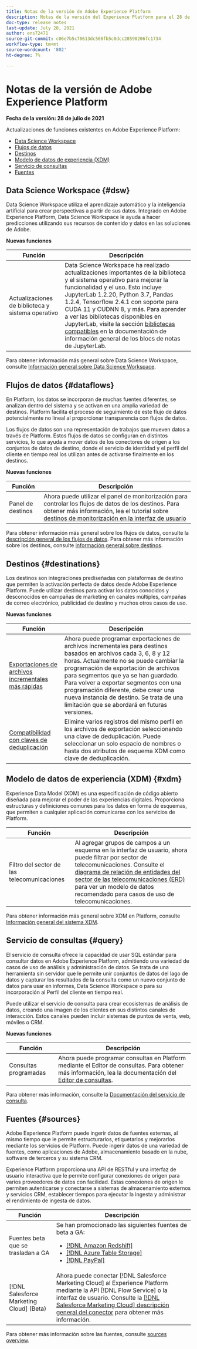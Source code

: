 ```yaml
---
title: Notas de la versión de Adobe Experience Platform
description: Notas de la versión del Experience Platform para el 28 de julio de 2021.
doc-type: release notes
last-update: July 28, 2021
author: ens72471
source-git-commit: c06e7b5c70613dc560fb5c0dcc28590206fc1734
workflow-type: tm+mt
source-wordcount: '802'
ht-degree: 7%

---
```



# Notas de la versión de Adobe Experience Platform

**Fecha de la versión: 28 de julio de 2021**

Actualizaciones de funciones existentes en Adobe Experience Platform:

- [Data Science Workspace](#dsw)
- [Flujos de datos](#destinations)
- [Destinos](#destinations)
- [Modelo de datos de experiencia (XDM)](#xdm)
- [Servicio de consultas](#query)
- [Fuentes](#sources)

## Data Science Workspace {#dsw}

Data Science Workspace utiliza el aprendizaje automático y la inteligencia artificial para crear perspectivas a partir de sus datos. Integrado en Adobe Experience Platform, Data Science Workspace le ayuda a hacer predicciones utilizando sus recursos de contenido y datos en las soluciones de Adobe.

**Nuevas funciones**

| Función | Descripción |
| --- | --- |
| Actualizaciones de biblioteca y sistema operativo | Data Science Workspace ha realizado actualizaciones importantes de la biblioteca y el sistema operativo para mejorar la funcionalidad y el uso. Esto incluye JupyterLab 1.2.20, Python 3.7, Pandas 1.2.4, Tensorflow 2.4.1 con soporte para CUDA 11 y CUDNN 8, y más. Para aprender a ver las bibliotecas disponibles en JupyterLab, visite la sección [bibliotecas compatibles](../../data-science-workspace/jupyterlab/overview.md#supported-libraries) en la documentación de información general de los blocs de notas de JupyterLab. |

Para obtener información más general sobre Data Science Workspace, consulte [Información general sobre Data Science Workspace](../../data-science-workspace/home.md).

## Flujos de datos {#dataflows}

En Platform, los datos se incorporan de muchas fuentes diferentes, se analizan dentro del sistema y se activan en una amplia variedad de destinos. Platform facilita el proceso de seguimiento de este flujo de datos potencialmente no lineal al proporcionar transparencia con flujos de datos.

Los flujos de datos son una representación de trabajos que mueven datos a través de Platform. Estos flujos de datos se configuran en distintos servicios, lo que ayuda a mover datos de los conectores de origen a los conjuntos de datos de destino, donde el servicio de identidad y el perfil del cliente en tiempo real los utilizan antes de activarse finalmente en los destinos.

**Nuevas funciones**

| Función | Descripción |
| ------- | ----------- |
| Panel de destinos | Ahora puede utilizar el panel de monitorización para controlar los flujos de datos de los destinos. Para obtener más información, lea el tutorial sobre [destinos de monitorización en la interfaz de usuario](../../dataflows/ui/monitor-destinations.md#monitoring-destinations-dashboard) |

Para obtener información más general sobre los flujos de datos, consulte la [descripción general de los flujos de datos](../../dataflows/home.md). Para obtener más información sobre los destinos, consulte [información general sobre destinos](../../destinations/home.md).

## Destinos {#destinations}

Los destinos son integraciones prediseñadas con plataformas de destino que permiten la activación perfecta de datos desde Adobe Experience Platform. Puede utilizar destinos para activar los datos conocidos y desconocidos en campañas de marketing en canales múltiples, campañas de correo electrónico, publicidad de destino y muchos otros casos de uso.

**Nuevas funciones**

| Función | Descripción |
| --- | --- |
| [Exportaciones de archivos incrementales más rápidas](../../destinations/ui/activate-destinations.md#export-incremental-files) | Ahora puede programar exportaciones de archivos incrementales para destinos basados en archivos cada 3, 6, 8 y 12 horas. Actualmente no se puede cambiar la programación de exportación de archivos para segmentos que ya se han guardado. Para volver a exportar segmentos con una programación diferente, debe crear una nueva instancia de destino. Se trata de una limitación que se abordará en futuras versiones. |
| [Compatibilidad con claves de deduplicación](../../destinations/ui/activate-destinations.md#deduplication-keys) | Elimine varios registros del mismo perfil en los archivos de exportación seleccionando una clave de deduplicación. Puede seleccionar un solo espacio de nombres o hasta dos atributos de esquema XDM como clave de deduplicación. |

## Modelo de datos de experiencia (XDM) {#xdm}

Experience Data Model (XDM) es una especificación de código abierto diseñada para mejorar el poder de las experiencias digitales. Proporciona estructuras y definiciones comunes para los datos en forma de esquemas, que permiten a cualquier aplicación comunicarse con los servicios de Platform.

| Función | Descripción |
| --- | --- |
| Filtro del sector de las telecomunicaciones | Al agregar grupos de campos a un esquema en la interfaz de usuario, ahora puede filtrar por sector de telecomunicaciones. Consulte el [diagrama de relación de entidades del sector de las telecomunicaciones (ERD)](../../xdm/schema/industries/telecom.md) para ver un modelo de datos recomendado para casos de uso de telecomunicaciones. |

Para obtener información más general sobre XDM en Platform, consulte [Información general del sistema XDM](../../xdm/home.md).

## Servicio de consultas {#query}

El servicio de consulta ofrece la capacidad de usar SQL estándar para consultar datos en Adobe Experience Platform, admitiendo una variedad de casos de uso de análisis y administración de datos. Se trata de una herramienta sin servidor que le permite unir conjuntos de datos del lago de datos y capturar los resultados de la consulta como un nuevo conjunto de datos para usar en informes, Data Science Workspace o para su incorporación al Perfil del cliente en tiempo real.

Puede utilizar el servicio de consulta para crear ecosistemas de análisis de datos, creando una imagen de los clientes en sus distintos canales de interacción. Estos canales pueden incluir sistemas de puntos de venta, web, móviles o CRM.

**Nuevas funciones**

| Función | Descripción |
| ------- | ----------- |
| Consultas programadas | Ahora puede programar consultas en Platform mediante el Editor de consultas. Para obtener más información, lea la documentación del [Editor de consultas](../../query-service/ui/user-guide.md#scheduled-queries). |

Para obtener más información, consulte la [Documentación del servicio de consulta](../../query-service/home.md).

## Fuentes {#sources}

Adobe Experience Platform puede ingerir datos de fuentes externas, al mismo tiempo que le permite estructurarlos, etiquetarlos y mejorarlos mediante los servicios de Platform. Puede ingerir datos de una variedad de fuentes, como aplicaciones de Adobe, almacenamiento basado en la nube, software de terceros y su sistema CRM.

Experience Platform proporciona una API de RESTful y una interfaz de usuario interactiva que le permite configurar conexiones de origen para varios proveedores de datos con facilidad. Estas conexiones de origen le permiten autenticarse y conectarse a sistemas de almacenamiento externos y servicios CRM, establecer tiempos para ejecutar la ingesta y administrar el rendimiento de ingesta de datos.

| Función | Descripción |
| ------- | ----------- |
| Fuentes beta que se trasladan a GA | Se han promocionado las siguientes fuentes de beta a GA: <ul><li>[[!DNL Amazon Redshift]](../../sources/connectors/databases/redshift.md)</li><li>[[!DNL Azure Table Storage]](../../sources/connectors/databases/ats.md)</li><li>[[!DNL PayPal]](../../sources/connectors/payments/paypal.md)</li></ul> |
| [!DNL Salesforce Marketing Cloud] (Beta) | Ahora puede conectar [!DNL Salesforce Marketing Cloud] al Experience Platform mediante la API [!DNL Flow Service] o la interfaz de usuario. Consulte la [[!DNL Salesforce Marketing Cloud] descripción general del conector](../../sources/connectors/marketing-automation/salesforce-marketing-cloud.md) para obtener más información. |

Para obtener más información sobre las fuentes, consulte [sources overview](../../sources/home.md).
